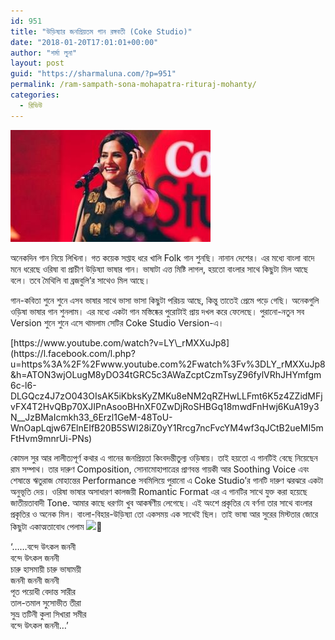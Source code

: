 ```yaml
---
id: 951
title: "উড়িষ্যার জনপ্রিয়তম গান রঙ্গবতী (Coke Studio)"
date: "2018-01-20T17:01:01+00:00"
author: "শর্মা লুনা"
layout: post
guid: "https://sharmaluna.com/?p=951"
permalink: /ram-sampath-sona-mohapatra-rituraj-mohanty/
categories:
  - রিভিউ
---
```


[![](/assets/images/wp-content/uploads/2018/01/24edc9328f14438edb0f0a3379ba3910_ls_m.jpg)](/assets/images/wp-content/uploads/2018/01/24edc9328f14438edb0f0a3379ba3910_ls_m.jpg)

অনেকদিন গান নিয়ে লিখিনা। গত কয়েক সপ্তাহ ধরে খালি Folk গান শুনছি। নানান দেশের। এর মধ্যে বাংলা বাদে মনে ধরেছে ওরিষা বা প্রাচীণ উড়িষ্যা ভাষার গান। ভাষাটা এত্ত মিষ্টি লাগল, হয়তো বাংলার সাথে কিছুটা মিল আছে বলে। তবে মৈথিলি বা ব্রজবুলি’র সাথেও মিল আছে।

গান-কবিতা শুনে শুনে এসব ভাষার সাথে ভাসা ভাসা কিছুটা পরিচয় আছে, কিন্তু তাতেই প্রেমে পড়ে গেছি। অনেকগুলি ওড়িষা ভাষার গান শুনলাম। এর মধ্যে একটা গান মস্তিষ্কের পুরোটাই প্রায় দখল করে ফেলেছে। পুরানো-নতুন সব Version শুনে শুনে এসে থামলাম সেটি<span class="text_exposed_show">র Coke Studio Version-এ।</span>

<div class="text_exposed_show">[https://www.youtube.com/watch?v=LY\_rMXXuJp8](https://l.facebook.com/l.php?u=https%3A%2F%2Fwww.youtube.com%2Fwatch%3Fv%3DLY_rMXXuJp8&h=ATON3wjOLugM8yDO34tGRC5c3AWaZcptCzmTsyZ96fylVRhJHYmfgm6c-l6-DLGQcz4J7zO043OIsAK5iKbksKyZMKu8eNM2qRZHwLLFmt6K5z4ZZidMFjvFX4T2HvQBp70XJIPnAsooBHnXF0ZwDjRoSHBGq18mwdFnHwj6KuA19y3N__JzBMaIcmkh33_6Erzl1GeM-48ToU-WnOapLqjw67ElnEIfB20B5SWI28iZ0yY1Rrcg7ncFvcYM4wf3qJCtB2ueMI5mFtHvm9mnrUi-PNs)

কোমল সুর আর লালীত্যপূর্ণ কথার এ গানের জনপ্রিয়তা কিংবদন্তীতুল্য ওড়িষায়। তাই হয়তো এ গানটিই বেছে নিয়েছেন রাম সম্পাথ। তার দারুণ Composition, <span class="_ezo" id="u_fetchstream_33_k">সোনা</span>মোহাপাত্রের প্রাণবন্ত গায়কী আর Soothing Voice এবং শেষান্তে ঋতুরাজ মোহান্তের Performance সবমিলিয়ে পুরানো এ Coke Studio’র গানটি দারুণ ঝরঝরে একটা অনুভূতি দেয়। ওরিষা ভাষার অসাধারণ কালজয়ী Romantic Format এর এ গানটির সাথে যুক্ত করা হয়েছে জাতীয়তাবাদী Tone. আমার কাছে ধরণটা খুব আকর্ষণীয় লেগেছে। এই অংশে প্রকৃতির যে বর্ণনা তার সাথে বাংলার প্রকৃতির ও অনেক মিল। বাংলা-বিহার-উড়িষ্যা তো একসময় এক সাথেই ছিল। তাই ভাষা আর সুরের মিস্টতার জোরে কিছুটা একাত্মতাবোধ পেলাম <span class="_47e3 _5mfr" title="smile emoticon">![](https://static.xx.fbcdn.net/images/emoji.php/v9/f4c/1/16/1f642.png)<span aria-hidden="true" class="_7oe">🙂</span></span>

‘……বন্দে উৎকল জননী  
বন্দে উৎকল জননী  
চারু হাসমায়ী চারু ভাষাময়ী  
জননী জননী জননী  
পূত পয়োধী বেদান্ত সারীর  
তাল-তমাল সুসোভীত তীরা  
সুভ্র তটিনী কুলা সিখারা সমীর  
বন্দে উৎকল জননী…’

</div>
